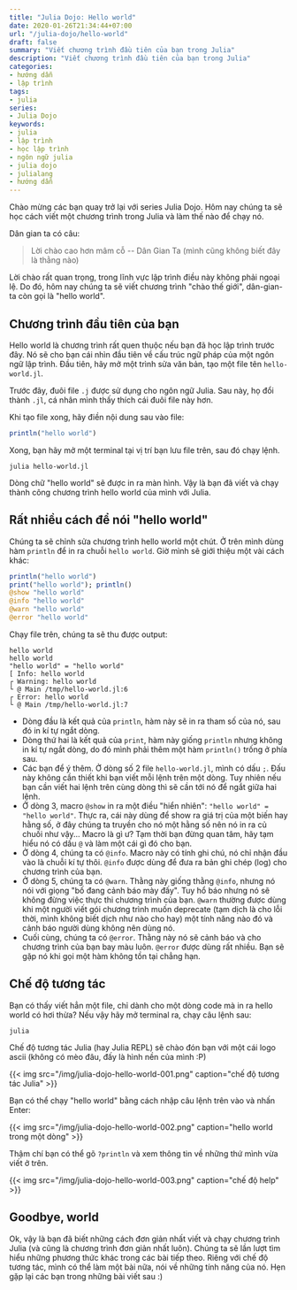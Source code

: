 ```yaml
---
title: "Julia Dojo: Hello world"
date: 2020-01-26T21:34:44+07:00
url: "/julia-dojo/hello-world"
draft: false
summary: "Viết chương trình đầu tiên của bạn trong Julia"
description: "Viết chương trình đầu tiên của bạn trong Julia"
categories:
- hướng dẫn
- lập trình
tags:
- julia
series:
- Julia Dojo
keywords:
- julia
- lập trình
- học lập trình
- ngôn ngữ julia
- julia dojo
- julialang
- hướng dẫn
---
```


Chào mừng các bạn quay trở lại với series Julia Dojo. Hôm nay chúng ta sẽ học cách viết một chương trình trong Julia và làm thế nào để chạy nó.

Dân gian ta có câu:
> Lời chào cao hơn mâm cỗ
> -- Dân Gian Ta (mình cũng không biết đây là thằng nào)

Lời chào rất quan trọng, trong lĩnh vực lập trình điều này không phải ngoại lệ. Do đó, hôm nay chúng ta sẽ viết chương trình "chào thế giới", dân-gian-ta còn gọi là "hello world".

## Chương trình đầu tiên của bạn
Hello world là chương trình rất quen thuộc nếu bạn đã học lập trình trước đây. Nó sẽ cho bạn cái nhìn đầu tiên về cấu trúc ngữ pháp của một ngôn ngữ lập trình. Đầu tiên, hãy mở một trình sửa văn bản, tạo một file tên `hello-world.jl`.

Trước đây, đuôi file `.j` được sử dụng cho ngôn ngữ Julia. Sau này, họ đổi thành `.jl`, cá nhân mình thấy thích cái đuôi file này hơn.

Khi tạo file xong, hãy điền nội dung sau vào file:
```julia
println("hello world")
```

Xong, bạn hãy mở một terminal tại vị trí bạn lưu file trên, sau đó chạy lệnh.

```shell
julia hello-world.jl
```

Dòng chữ "hello world" sẽ được in ra màn hình. Vậy là bạn đã viết và chạy thành công chương trình hello world của mình với Julia.

## Rất nhiều cách để nói "hello world"

Chúng ta sẽ chỉnh sửa chương trình hello world một chút. Ở trên mình dùng hàm `println` để in ra chuỗi `hello world`. Giờ mình sẽ giới thiệu một vài cách khác:

```julia
println("hello world")
print("hello world"); println()
@show "hello world"
@info "hello world"
@warn "hello world"
@error "hello world"
```

Chạy file trên, chúng ta sẽ thu được output:
```
hello world
hello world
"hello world" = "hello world"
[ Info: hello world
┌ Warning: hello world
└ @ Main /tmp/hello-world.jl:6
┌ Error: hello world
└ @ Main /tmp/hello-world.jl:7
```

- Dòng đầu là kết quả của `println`, hàm này sẽ in ra tham số của nó, sau đó in kí tự ngắt dòng.
- Dòng thứ hai là kết quả của `print`, hàm này giống `println` nhưng không in kí tự ngắt dòng, do đó mình phải thêm một hàm `println()` trống ở phía sau.
- Các bạn để ý thêm. Ở dòng số 2 file `hello-world.jl`, mình có dấu `;`. Đấu này không cần thiết khi bạn viết mỗi lệnh trên một dòng. Tuy nhiên nếu bạn cần viết hai lệnh trên cùng dòng thì sẽ cần tới nó để ngắt giữa hai lệnh.
- Ở dòng 3, macro `@show` in ra một điều "hiển nhiên": `"hello world" = "hello world"`. Thực ra, cái này dùng để show ra giá trị của một biến hay hằng số, ở đây chúng ta truyền cho nó một hằng số nên nó in ra củ chuối như vậy... Macro là gì ư? Tạm thời bạn đừng quan tâm, hãy tạm hiểu nó có dấu `@` và làm một cái gì đó cho bạn.
- Ở dòng 4, chúng ta có `@info`. Macro này có tính ghi chú, nó chỉ nhận đầu vào là chuỗi kí tự thôi. `@info` được dùng để đưa ra bản ghi chép (log) cho chương trình của bạn.
- Ở dòng 5, chúng ta có `@warn`. Thằng này giống thằng `@info`, nhưng nó nói với giọng "bố đang cảnh báo mày đấy". Tuy hổ báo nhưng nó sẽ không đừng việc thực thi chương trình của bạn. `@warn` thường được dùng khi một người viết gói chương trình muốn deprecate (tạm dịch là cho lỗi thời, mình không biết dịch như nào cho hay) một tính năng nào đó và cảnh báo người dùng không nên dùng nó.
- Cuối cùng, chúng ta có `@error`. Thằng này nó sẽ cảnh báo và cho chương trình của bạn bay màu luôn. `@error` được dùng rất nhiều. Bạn sẽ gặp nó khi gọi một hàm không tồn tại chẳng hạn.

## Chế độ tương tác

Bạn có thấy viết hẳn một file, chỉ dành cho một dòng code mà in ra hello world có hơi thừa? Nếu vậy hãy mở terminal ra, chạy câu lệnh sau:
```shell
julia
```

Chế độ tương tác Julia (hay Julia REPL) sẽ chào đón bạn với một cái logo ascii (không có mèo đâu, đấy là hình nền của mình :P)

{{< img src="/img/julia-dojo-hello-world-001.png" caption="chế độ tương tác Julia" >}}

Bạn có thể chạy "hello world" bằng cách nhập câu lệnh trên vào và nhấn Enter:

{{< img src="/img/julia-dojo-hello-world-002.png" caption="hello world trong một dòng" >}}

Thậm chí bạn có thể gõ `?println` và xem thông tin về những thứ mình vừa viết ở trên.

{{< img src="/img/julia-dojo-hello-world-003.png" caption="chế độ help" >}}

## Goodbye, world

Ok, vậy là bạn đã biết những cách đơn giản nhất viết và chạy chương trình Julia (và cũng là chương trình đơn giản nhất luôn). Chúng ta sẽ lần lượt tìm hiểu những phương thức khác trong các bài tiếp theo. Riêng với chế độ tương tác, mình có thể làm một bài nữa, nói về những tính năng của nó. Hẹn gặp lại các bạn trong những bài viết sau :)
